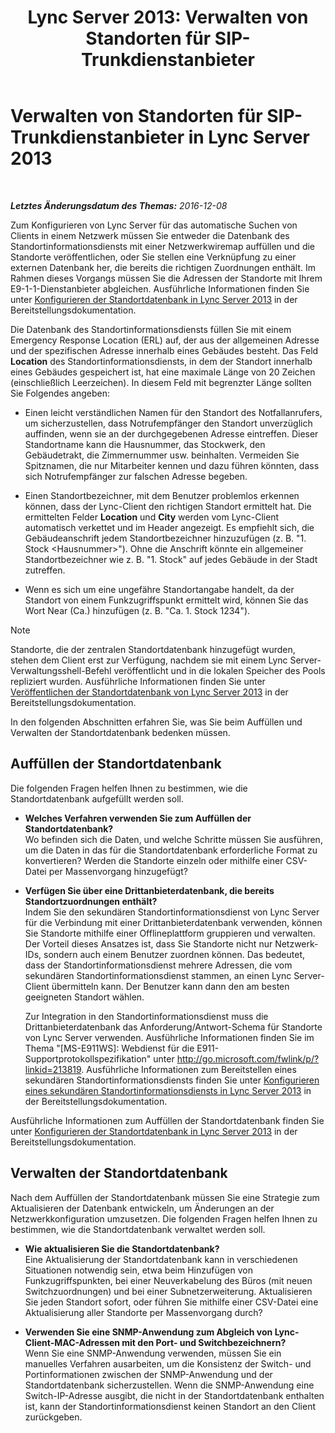 ﻿---
title: 'Lync Server 2013: Verwalten von Standorten für SIP-Trunkdienstanbieter'
TOCTitle: Verwalten von Standorten für SIP-Trunkdienstanbieter
ms:assetid: d9b33b56-66c2-4dee-b056-faaf98925bf2
ms:mtpsurl: https://technet.microsoft.com/de-de/library/Gg398959(v=OCS.15)
ms:contentKeyID: 49295587
ms.date: 12/10/2016
mtps_version: v=OCS.15
ms.translationtype: HT
---

# Verwalten von Standorten für SIP-Trunkdienstanbieter in Lync Server 2013

 

_**Letztes Änderungsdatum des Themas:** 2016-12-08_

Zum Konfigurieren von Lync Server für das automatische Suchen von Clients in einem Netzwerk müssen Sie entweder die Datenbank des Standortinformationsdiensts mit einer Netzwerkwiremap auffüllen und die Standorte veröffentlichen, oder Sie stellen eine Verknüpfung zu einer externen Datenbank her, die bereits die richtigen Zuordnungen enthält. Im Rahmen dieses Vorgangs müssen Sie die Adressen der Standorte mit Ihrem E9-1-1-Dienstanbieter abgleichen. Ausführliche Informationen finden Sie unter [Konfigurieren der Standortdatenbank in Lync Server 2013](lync-server-2013-configure-the-location-database.md) in der Bereitstellungsdokumentation.

Die Datenbank des Standortinformationsdiensts füllen Sie mit einem Emergency Response Location (ERL) auf, der aus der allgemeinen Adresse und der spezifischen Adresse innerhalb eines Gebäudes besteht. Das Feld **Location** des Standortinformationsdiensts, in dem der Standort innerhalb eines Gebäudes gespeichert ist, hat eine maximale Länge von 20 Zeichen (einschließlich Leerzeichen). In diesem Feld mit begrenzter Länge sollten Sie Folgendes angeben:

  - Einen leicht verständlichen Namen für den Standort des Notfallanrufers, um sicherzustellen, dass Notrufempfänger den Standort unverzüglich auffinden, wenn sie an der durchgegebenen Adresse eintreffen. Dieser Standortname kann die Hausnummer, das Stockwerk, den Gebäudetrakt, die Zimmernummer usw. beinhalten. Vermeiden Sie Spitznamen, die nur Mitarbeiter kennen und dazu führen könnten, dass sich Notrufempfänger zur falschen Adresse begeben.

  - Einen Standortbezeichner, mit dem Benutzer problemlos erkennen können, dass der Lync-Client den richtigen Standort ermittelt hat. Die ermittelten Felder **Location** und **City** werden vom Lync-Client automatisch verkettet und im Header angezeigt. Es empfiehlt sich, die Gebäudeanschrift jedem Standortbezeichner hinzuzufügen (z. B. "1. Stock \<Hausnummer\>"). Ohne die Anschrift könnte ein allgemeiner Standortbezeichner wie z. B. "1. Stock" auf jedes Gebäude in der Stadt zutreffen.

  - Wenn es sich um eine ungefähre Standortangabe handelt, da der Standort von einem Funkzugriffspunkt ermittelt wird, können Sie das Wort Near (Ca.) hinzufügen (z. B. "Ca. 1. Stock 1234").


> [!NOTE]
> Standorte, die der zentralen Standortdatenbank hinzugefügt wurden, stehen dem Client erst zur Verfügung, nachdem sie mit einem Lync Server-Verwaltungsshell-Befehl veröffentlicht und in die lokalen Speicher des Pools repliziert wurden. Ausführliche Informationen finden Sie unter <A href="lync-server-2013-publish-the-location-database.md">Veröffentlichen der Standortdatenbank von Lync Server 2013</A> in der Bereitstellungsdokumentation.



In den folgenden Abschnitten erfahren Sie, was Sie beim Auffüllen und Verwalten der Standortdatenbank bedenken müssen.

## Auffüllen der Standortdatenbank

Die folgenden Fragen helfen Ihnen zu bestimmen, wie die Standortdatenbank aufgefüllt werden soll.

  - **Welches Verfahren verwenden Sie zum Auffüllen der Standortdatenbank?**  
    Wo befinden sich die Daten, und welche Schritte müssen Sie ausführen, um die Daten in das für die Standortdatenbank erforderliche Format zu konvertieren? Werden die Standorte einzeln oder mithilfe einer CSV-Datei per Massenvorgang hinzugefügt?

<!-- end list -->

  - **Verfügen Sie über eine Drittanbieterdatenbank, die bereits Standortzuordnungen enthält?**  
    Indem Sie den sekundären Standortinformationsdienst von Lync Server für die Verbindung mit einer Drittanbieterdatenbank verwenden, können Sie Standorte mithilfe einer Offlineplattform gruppieren und verwalten. Der Vorteil dieses Ansatzes ist, dass Sie Standorte nicht nur Netzwerk-IDs, sondern auch einem Benutzer zuordnen können. Das bedeutet, dass der Standortinformationsdienst mehrere Adressen, die vom sekundären Standortinformationsdienst stammen, an einen Lync Server-Client übermitteln kann. Der Benutzer kann dann den am besten geeigneten Standort wählen.
    
    Zur Integration in den Standortinformationsdienst muss die Drittanbieterdatenbank das Anforderung/Antwort-Schema für Standorte von Lync Server verwenden. Ausführliche Informationen finden Sie im Thema "\[MS-E911WS\]: Webdienst für die E911-Supportprotokollspezifikation" unter <http://go.microsoft.com/fwlink/p/?linkid=213819>. Ausführliche Informationen zum Bereitstellen eines sekundären Standortinformationsdiensts finden Sie unter [Konfigurieren eines sekundären Standortinformationsdiensts in Lync Server 2013](lync-server-2013-configure-a-secondary-location-information-service.md) in der Bereitstellungsdokumentation.

Ausführliche Informationen zum Auffüllen der Standortdatenbank finden Sie unter [Konfigurieren der Standortdatenbank in Lync Server 2013](lync-server-2013-configure-the-location-database.md) in der Bereitstellungsdokumentation.

## Verwalten der Standortdatenbank

Nach dem Auffüllen der Standortdatenbank müssen Sie eine Strategie zum Aktualisieren der Datenbank entwickeln, um Änderungen an der Netzwerkkonfiguration umzusetzen. Die folgenden Fragen helfen Ihnen zu bestimmen, wie die Standortdatenbank verwaltet werden soll.

  - **Wie aktualisieren Sie die Standortdatenbank?**  
    Eine Aktualisierung der Standortdatenbank kann in verschiedenen Situationen notwendig sein, etwa beim Hinzufügen von Funkzugriffspunkten, bei einer Neuverkabelung des Büros (mit neuen Switchzuordnungen) und bei einer Subnetzerweiterung. Aktualisieren Sie jeden Standort sofort, oder führen Sie mithilfe einer CSV-Datei eine Aktualisierung aller Standorte per Massenvorgang durch?

<!-- end list -->

  - **Verwenden Sie eine SNMP-Anwendung zum Abgleich von Lync-Client-MAC-Adressen mit den Port- und Switchbezeichnern?**  
    Wenn Sie eine SNMP-Anwendung verwenden, müssen Sie ein manuelles Verfahren ausarbeiten, um die Konsistenz der Switch- und Portinformationen zwischen der SNMP-Anwendung und der Standortdatenbank sicherzustellen. Wenn die SNMP-Anwendung eine Switch-IP-Adresse ausgibt, die nicht in der Standortdatenbank enthalten ist, kann der Standortinformationsdienst keinen Standort an den Client zurückgeben.

